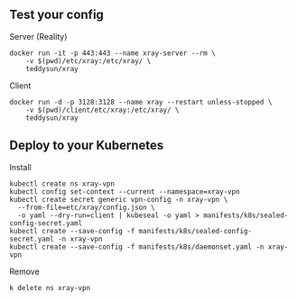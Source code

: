 ## Test your config

Server (Reality)
```
docker run -it -p 443:443 --name xray-server --rm \
    -v $(pwd)/etc/xray:/etc/xray/ \
    teddysun/xray
```
Client
```
docker run -d -p 3128:3128 --name xray --restart unless-stopped \
    -v $(pwd)/client/etc/xray:/etc/xray/ \
    teddysun/xray
```


## Deploy to your Kubernetes

Install
```
kubectl create ns xray-vpn
kubectl config set-context --current --namespace=xray-vpn
kubectl create secret generic vpn-config -n xray-vpn \
  --from-file=etc/xray/config.json \
  -o yaml --dry-run=client | kubeseal -o yaml > manifests/k8s/sealed-config-secret.yaml
kubectl create --save-config -f manifests/k8s/sealed-config-secret.yaml -n xray-vpn
kubectl create --save-config -f manifests/k8s/daemonset.yaml -n xray-vpn
```

Remove
```
k delete ns xray-vpn
```
